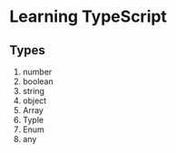 # Learning TypeScript

## Types

1. number
2. boolean
3. string
4. object
5. Array
6. Typle
7. Enum
8. any
